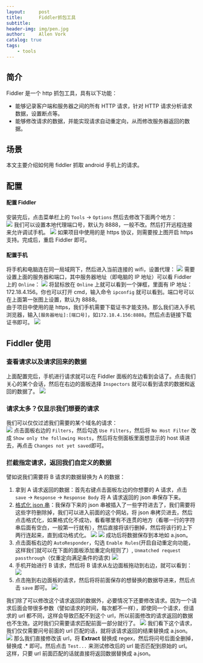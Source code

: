 ```yaml
---
layout:     post
title:      Fiddler抓包工具
subtitle:   
header-img: img/pen.jpg
author:     Allen Vork
catalog: true
tags:
    - tools  
---
```

   
## 简介
Fiddler 是一个 http 抓包工具，具有以下功能：
+ 能够记录客户端和服务器之间的所有 HTTP 请求，针对 HTTP 请求分析请求数据，设置断点等。
+ 能够修改请求的数据，并能实现请求自动重定向，从而修改服务器返回的数据。

## 场景
本文主要介绍如何用 fiddler 抓取 android 手机上的请求。

## 配置

#### 配置 Fiddler    
安装完后，点击菜单栏上的 `Tools` -> `Options` 然后去修改下面两个地方：    
![]({{site.url}}/img/common/fiddler/1.png) 
我们可以设置本地代理端口号，默认为 8888，一般不改。然后打开远程连接来允许调试手机。
![]({{site.url}}/img/common/fiddler/2.png) 
如果项目中使用的是 https 协议，则需要按上图开启 https 支持。完成后，重启 Fiddler 即可。    

#### 配置手机    
将手机和电脑连在同一局域网下，然后进入当前连接的 wifi，设置代理：
![]({{site.url}}/img/common/fiddler/4.png) 
需要设置上面的服务器和端口，其中服务器地址（即电脑的 IP 地址）可以看 Fiddler 上的 `Online`：
![]({{site.url}}/img/common/fiddler/3.png)
将鼠标放在 `Online` 上就可以看到一个弹框，里面有 IP 地址： 172.18.4.156。你也可以打开 cmd，输入命令 `ipconfig` 就可以看到。端口号可以在上面第一张图上设置，默认为 8888。    
由于项目中使用的是 https，我们手机需要下载证书才能支持。那么我们进入手机浏览器，输入`[服务器地址]:[端口号]`，如`172.18.4.156:8888`。然后点击链接下载证书即可。
![]({{site.url}}/img/common/fiddler/5.png)

## Fiddler 使用
### 查看请求以及请求回来的数据
上面配置完后，手机进行请求就可以在 Fiddler 面板的左边看到会话了。点击我们关心的某个会话，然后在右边的面板选择 `Inspectors` 就可以看到请求的数据和返回的数据了。
![]({{site.url}}/img/common/fiddler/6.png)

### 请求太多？仅显示我们想要的请求
我们可以仅仅过滤我们需要的某个域名的请求：    
![]({{site.url}}/img/common/fiddler/7.png)
点击面板右边的 `Filters`，然后勾选 `Use Filters`，然后将 `No Host Filter` 改成 `Show only the following Hosts`，然后将左侧面板里面想显示的 host 填进去，再点击 `Changes not yet saved`即可。

### 拦截指定请求，返回我们自定义的数据
譬如说我们需要将 B 请求的数据替换为 A 的数据：    
1. 拿到 A 请求返回的数据：首先右键点击面板左边的你想要的 A 请求，点击 `save` -> `Response` -> `Response Body` 将 A 请求返回的 json 串保存下来。    
2. [格式化 json 串](https://c.runoob.com/front-end/53)：我保存下来的 json 串被插入了一些字符进去了，我们需要将这些字符删除掉，我们可以进入前面的这个网站，将 json 串拷贝进去，然后点击格式化，如果格式化不成功，看看哪里有不连贯的地方（看哪一行的字符串后面有空白，一般第一行就有），然后直接将该行删掉，然后将该行的上下两行连起来，直到成功格式化。    ![]({{site.url}}/img/common/fiddler/10.png)     ![]({{site.url}}/img/common/fiddler/11.png)    成功后将数据保存到本地如 a.json。
3. 点击面板右边的 `AutoResponder`，勾选 `Enable Rules`(开启自动重定向功能，这样我们就可以在下面的面板添加重定向规则了）, `Unmatched request passthrough`（仅重定向满足条件的请求)    ![]({{site.url}}/img/common/fiddler/12.png)    
4. 手机开始进行 B 请求，然后将 B 请求从左边面板拖动到右边，就可以看到：    ![]({{site.url}}/img/common/fiddler/13.png)
5. 点击拖到右边面板的请求，然后将将前面保存的想替换的数据导进来，然后点击 `save` 即可。        ![]({{site.url}}/img/common/fiddler/14.png)

我们除了可以修改这个请求返回的数据外，必要情况下还要修改请求。因为一个请求后面会带很多参数（譬如请求的时间，每次都不一样），即使同一个请求，但请求的 url 都不同，这样会导致匹配不到这个 url，所以前面修改的请求返回的数据也不生效。这时我们只需要请求匹配前面一部分就行了。
![]({{site.url}}/img/common/fiddler/16.png)
我们看下这个请求，我们仅仅需要问号前面的 url 匹配的话，就将该请求返回的结果替换成 a.json。
![]({{site.url}}/img/common/fiddler/17.png)
那么我们直接修改该 url，将 **Extract** 替换成 regex，然后将问号后面全删掉，替换成 .* 即可。然后点击 `Test...` 来测试修改后的 url 能否匹配到原始的 url。    
这样，只要 url 前面匹配的话就直接将返回数据替换成 a.json。